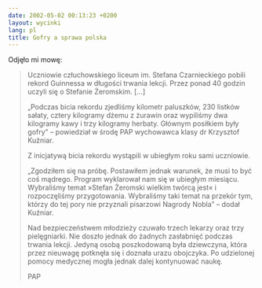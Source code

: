 ```yaml
---
date: 2002-05-02 00:13:23 +0200
layout: wycinki
lang: pl
title: Gofry a sprawa polska
---
```


Odjęło mi mowę:

> Uczniowie człuchowskiego liceum im. Stefana Czarnieckiego pobili rekord Guinnessa w długości trwania lekcji. Przez ponad 40 godzin uczyli się o Stefanie Żeromskim. […]
>
> „Podczas bicia rekordu zjedliśmy kilometr paluszków, 230 listków sałaty, cztery kilogramy dżemu z żurawin oraz wypiliśmy dwa kilogramy kawy i trzy kilogramy herbaty. Głównym posiłkiem były gofry” – powiedział w środę PAP wychowawca klasy dr Krzysztof Kuźniar.
>
> Z inicjatywą bicia rekordu wystąpili w ubiegłym roku sami uczniowie.
>
> „Zgodziłem się na próbę. Postawiłem jednak warunek, że musi to być coś mądrego. Program wyklarował nam się w ubiegłym miesiącu. Wybraliśmy temat »Stefan Żeromski wielkim twórcą jest« i rozpoczęliśmy przygotowania. Wybraliśmy taki temat na przekór tym, którzy do tej pory nie przyznali pisarzowi Nagrody Nobla” – dodał Kuźniar.
>
> Nad bezpieczeństwem młodzieży czuwało trzech lekarzy oraz trzy pielęgniarki. Nie doszło jednak do żadnych zasłabnięć podczas trwania lekcji. Jedyną osobą poszkodowaną była dziewczyna, która przez nieuwagę potknęła się i doznała urazu obojczyka. Po udzielonej pomocy medycznej mogła jednak dalej kontynuować naukę.
>
> PAP
